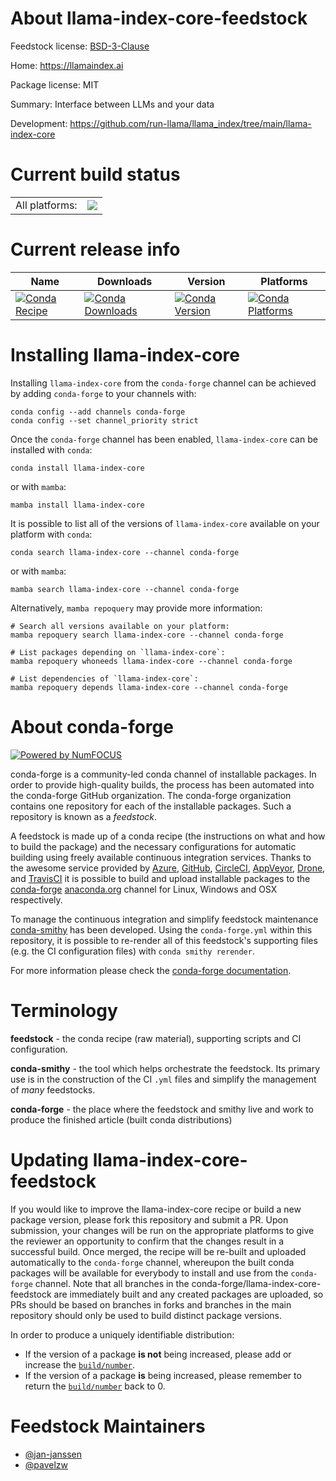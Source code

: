 About llama-index-core-feedstock
================================

Feedstock license: [BSD-3-Clause](https://github.com/conda-forge/llama-index-core-feedstock/blob/main/LICENSE.txt)

Home: https://llamaindex.ai

Package license: MIT

Summary: Interface between LLMs and your data

Development: https://github.com/run-llama/llama_index/tree/main/llama-index-core

Current build status
====================


<table><tr><td>All platforms:</td>
    <td>
      <a href="https://dev.azure.com/conda-forge/feedstock-builds/_build/latest?definitionId=21590&branchName=main">
        <img src="https://dev.azure.com/conda-forge/feedstock-builds/_apis/build/status/llama-index-core-feedstock?branchName=main">
      </a>
    </td>
  </tr>
</table>

Current release info
====================

| Name | Downloads | Version | Platforms |
| --- | --- | --- | --- |
| [![Conda Recipe](https://img.shields.io/badge/recipe-llama--index--core-green.svg)](https://anaconda.org/conda-forge/llama-index-core) | [![Conda Downloads](https://img.shields.io/conda/dn/conda-forge/llama-index-core.svg)](https://anaconda.org/conda-forge/llama-index-core) | [![Conda Version](https://img.shields.io/conda/vn/conda-forge/llama-index-core.svg)](https://anaconda.org/conda-forge/llama-index-core) | [![Conda Platforms](https://img.shields.io/conda/pn/conda-forge/llama-index-core.svg)](https://anaconda.org/conda-forge/llama-index-core) |

Installing llama-index-core
===========================

Installing `llama-index-core` from the `conda-forge` channel can be achieved by adding `conda-forge` to your channels with:

```
conda config --add channels conda-forge
conda config --set channel_priority strict
```

Once the `conda-forge` channel has been enabled, `llama-index-core` can be installed with `conda`:

```
conda install llama-index-core
```

or with `mamba`:

```
mamba install llama-index-core
```

It is possible to list all of the versions of `llama-index-core` available on your platform with `conda`:

```
conda search llama-index-core --channel conda-forge
```

or with `mamba`:

```
mamba search llama-index-core --channel conda-forge
```

Alternatively, `mamba repoquery` may provide more information:

```
# Search all versions available on your platform:
mamba repoquery search llama-index-core --channel conda-forge

# List packages depending on `llama-index-core`:
mamba repoquery whoneeds llama-index-core --channel conda-forge

# List dependencies of `llama-index-core`:
mamba repoquery depends llama-index-core --channel conda-forge
```


About conda-forge
=================

[![Powered by
NumFOCUS](https://img.shields.io/badge/powered%20by-NumFOCUS-orange.svg?style=flat&colorA=E1523D&colorB=007D8A)](https://numfocus.org)

conda-forge is a community-led conda channel of installable packages.
In order to provide high-quality builds, the process has been automated into the
conda-forge GitHub organization. The conda-forge organization contains one repository
for each of the installable packages. Such a repository is known as a *feedstock*.

A feedstock is made up of a conda recipe (the instructions on what and how to build
the package) and the necessary configurations for automatic building using freely
available continuous integration services. Thanks to the awesome service provided by
[Azure](https://azure.microsoft.com/en-us/services/devops/), [GitHub](https://github.com/),
[CircleCI](https://circleci.com/), [AppVeyor](https://www.appveyor.com/),
[Drone](https://cloud.drone.io/welcome), and [TravisCI](https://travis-ci.com/)
it is possible to build and upload installable packages to the
[conda-forge](https://anaconda.org/conda-forge) [anaconda.org](https://anaconda.org/)
channel for Linux, Windows and OSX respectively.

To manage the continuous integration and simplify feedstock maintenance
[conda-smithy](https://github.com/conda-forge/conda-smithy) has been developed.
Using the ``conda-forge.yml`` within this repository, it is possible to re-render all of
this feedstock's supporting files (e.g. the CI configuration files) with ``conda smithy rerender``.

For more information please check the [conda-forge documentation](https://conda-forge.org/docs/).

Terminology
===========

**feedstock** - the conda recipe (raw material), supporting scripts and CI configuration.

**conda-smithy** - the tool which helps orchestrate the feedstock.
                   Its primary use is in the construction of the CI ``.yml`` files
                   and simplify the management of *many* feedstocks.

**conda-forge** - the place where the feedstock and smithy live and work to
                  produce the finished article (built conda distributions)


Updating llama-index-core-feedstock
===================================

If you would like to improve the llama-index-core recipe or build a new
package version, please fork this repository and submit a PR. Upon submission,
your changes will be run on the appropriate platforms to give the reviewer an
opportunity to confirm that the changes result in a successful build. Once
merged, the recipe will be re-built and uploaded automatically to the
`conda-forge` channel, whereupon the built conda packages will be available for
everybody to install and use from the `conda-forge` channel.
Note that all branches in the conda-forge/llama-index-core-feedstock are
immediately built and any created packages are uploaded, so PRs should be based
on branches in forks and branches in the main repository should only be used to
build distinct package versions.

In order to produce a uniquely identifiable distribution:
 * If the version of a package **is not** being increased, please add or increase
   the [``build/number``](https://docs.conda.io/projects/conda-build/en/latest/resources/define-metadata.html#build-number-and-string).
 * If the version of a package **is** being increased, please remember to return
   the [``build/number``](https://docs.conda.io/projects/conda-build/en/latest/resources/define-metadata.html#build-number-and-string)
   back to 0.

Feedstock Maintainers
=====================

* [@jan-janssen](https://github.com/jan-janssen/)
* [@pavelzw](https://github.com/pavelzw/)

